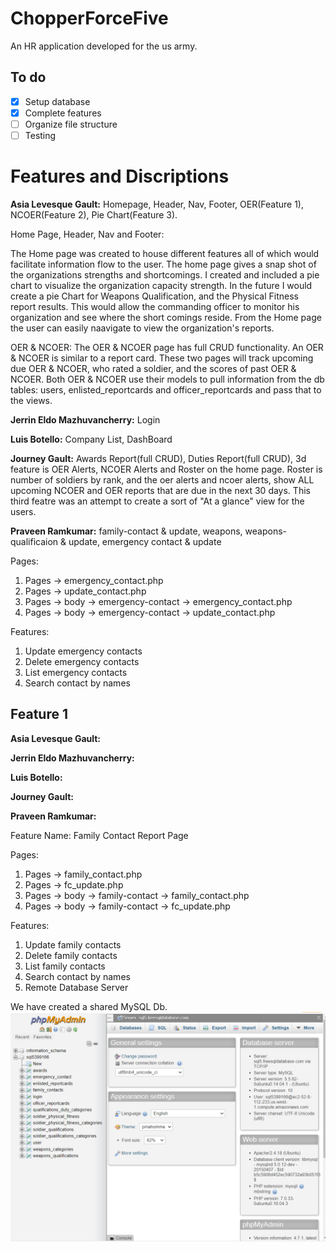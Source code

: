 

# ChopperForceFive
An HR application developed for the us army.
## To do
- [x] Setup database
- [x] Complete features
- [ ] Organize file structure
- [ ] Testing

#
# Features and Discriptions

**Asia Levesque Gault:** Homepage, Header, Nav, Footer, OER(Feature 1), NCOER(Feature 2), Pie Chart(Feature 3).

Home Page, Header, Nav and Footer:

The Home page was created to house different features all of which would facilitate information flow to the user. The home page gives a snap shot of the organizations strengths and shortcomings. I created and included a pie chart to visualize the organization capacity strength. In the future I would create a pie Chart for Weapons Qualification, and the Physical Fitness report results. This would allow the commanding officer to monitor his organization and see where the short comings reside. From the Home page the user can easily naavigate to view the organization's reports.  

OER & NCOER: The OER & NCOER page has full CRUD functionality. An OER & NCOER is similar to a report card. These two pages will track upcoming due OER & NCOER, who rated a soldier, and the scores of past OER & NCOER. Both OER & NCOER use their models to pull information from the db tables: users, enlisted_reportcards and officer_reportcards and pass that to the views. 



**Jerrin Eldo Mazhuvancherry:** Login

**Luis Botello:** Company List, DashBoard 

**Journey Gault:** Awards Report(full CRUD), Duties Report(full CRUD), 3d feature is  OER Alerts, NCOER Alerts and Roster on the home page. Roster is number of soldiers by rank, and the oer alerts and ncoer alerts, show ALL upcoming NCOER and OER reports that are due in the next 30 days. This third featre was an attempt to create a sort of "At a glance" view for the users.

**Praveen Ramkumar:** family-contact & update, weapons, weapons-qualificaion & update, emergency contact & update


Pages:
  1. Pages -> emergency_contact.php
  2. Pages -> update_contact.php
  3. Pages -> body -> emergency-contact -> emergency_contact.php
  4. Pages -> body -> emergency-contact -> update_contact.php

Features: 
1. Update emergency contacts
2. Delete emergency contacts
3. List emergency contacts
4. Search contact by names

## Feature 1
**Asia Levesque Gault:** 

**Jerrin Eldo Mazhuvancherry:** 

**Luis Botello:**  

**Journey Gault:**  

**Praveen Ramkumar:**

Feature Name: Family Contact Report Page

Pages:
  1. Pages -> family_contact.php
  2. Pages -> fc_update.php
  3. Pages -> body -> family-contact -> family_contact.php
  4. Pages -> body -> family-contact -> fc_update.php

Features: 
1. Update family contacts
2. Delete family contacts
3. List family contacts
4. Search contact by names
5. Remote Database Server


We have created a shared MySQL Db.
![DB](https://github.com/2021-Winter-HTTP-5202-A/ChopperForceFive/blob/main/Images/Capture.PNG)
